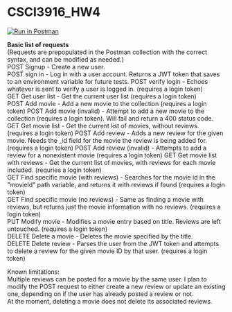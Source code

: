 # CSCI3916_HW4
[![Run in Postman](https://run.pstmn.io/button.svg)](https://app.getpostman.com/run-collection/a1f7deb143134af8ed58#?env%5BHW4%5D=W3siZGVzY3JpcHRpb24iOnsiY29udGVudCI6IiIsInR5cGUiOiJ0ZXh0L3BsYWluIn0sInZhbHVlIjoiSldUIGV5SmhiR2NpT2lKSVV6STFOaUlzSW5SNWNDSTZJa3BYVkNKOS5leUpwWkNJNklqVmpZMkkzWmpoalpUSmxPV0kxTURBd05Ea3dZbVkxTlNJc0luVnpaWEp1WVcxbElqb2lVMmxsY25KaE1EZzNJaXdpYVdGMElqb3hOVFUyT0RReE16YzFmUS5PM1BsZ2I2cFVvNzZYWEU4NWt4ZlUxNHQxN1RSeHNlY2FCbFhUM0JIdkY4Iiwia2V5IjoidG9rZW4iLCJlbmFibGVkIjp0cnVlfV0=)  

**Basic list of requests**  
(Requests are prepopulated in the Postman collection with the correct syntax, and can be modified as needed.)  
POST Signup - Create a new user.  
POST sign in - Log in with a user account. Returns a JWT token that saves to an environment variable for future tests.
POST verify login - Echoes whatever is sent to verify a user is logged in. (requires a login token)    
GET  Get user list - Get the current user list (requires a login token)  
POST Add movie - Add a new movie to the collection (requires a login token)
POST Add movie (invalid) - Attempt to add a new movie to the collection (requires a login token). Will fail and return a 400 status code.  
GET Get movie list - Get the current list of movies, without reviews. (requires a login token)
POST Add review - Adds a new review for the given movie.  Needs the \_id field for the movie the review is being added for. (requires a login token)
POST Add review (invalid) - Attempts to add a review for a nonexistent movie (requires a login token)
GET Get movie list with reviews - Get the current list of movies, with reviews for each movie included. (requries a login token)  
GET Find specific movie (with reviews) - Searches for the movie id in the "movieId" path variable, and returns it with reviews if found (requires a login token)  
GET Find specific movie (no reviews) - Same as finding a movie with reviews, but returns just the movie information with no reviews. (requires a login token)  
PUT Modify movie - Modifies a movie entry based on title. Reviews are left untouched. (requires a login token)  
DELETE Delete a movie - Deletes the movie specified by the title.  
DELETE Delete review - Parses the user from the JWT token and attempts to delete a review for the given movie ID by that user. (requires a login token)  

Known limitations:  
Multiple reviews can be posted for a movie by the same user. I plan to modify the POST request to either create a new review or update an existing one, depending on if the user has already posted a review or not.  
At the moment, deleting a movie does not delete its associated reviews.
